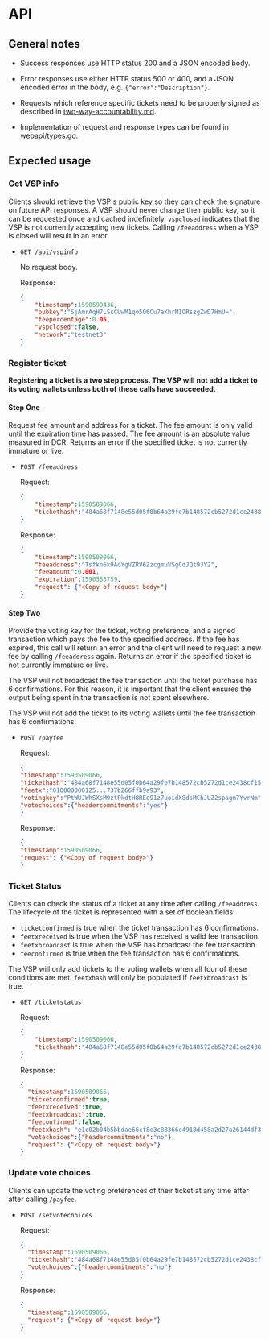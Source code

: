 # API

## General notes

- Success responses use HTTP status 200 and a JSON encoded body.

- Error responses use either HTTP status 500 or 400, and a JSON encoded error
  in the body, e.g. `{"error":"Description"}`.

- Requests which reference specific tickets need to be properly signed as
  described in [two-way-accountability.md](./two-way-accountability.md).

- Implementation of request and response types can be found in
  [webapi/types.go](../webapi/types.go).

## Expected usage

### Get VSP info

Clients should retrieve the VSP's public key so they can check the signature on
future API responses. A VSP should never change their public key, so it can be
requested once and cached indefinitely. `vspclosed` indicates that the VSP is
not currently accepting new tickets. Calling `/feeaddress` when a VSP is closed
will result in an error.

- `GET /api/vspinfo`

    No request body.

    Response:
  
    ```json
    {
        "timestamp":1590599436,
        "pubkey":"SjAmrAqH7LScCUwM1qo5O6Cu7aKhrM1ORszgZwD7HmU=",
        "feepercentage":0.05,
        "vspclosed":false,
        "network":"testnet3"
    }
    ```

### Register ticket

**Registering a ticket is a two step process. The VSP will not add a ticket to
its voting wallets unless both of these calls have succeeded.**

#### Step One

Request fee amount and address for a ticket. The fee amount is only valid until
the expiration time has passed. The fee amount is an absolute value measured in
DCR. Returns an error if the specified ticket is not currently immature or live.

- `POST /feeaddress`

    Request:

    ```json
    {
        "timestamp":1590509066,
        "tickethash":"484a68f7148e55d05f0b64a29fe7b148572cb5272d1ce2438cf15466d347f4f4"
    }

    ```

    Response:

    ```json
    {
        "timestamp":1590509066,
        "feeaddress":"Tsfkn6k9AoYgVZRV6ZzcgmuVSgCdJQt9JY2",
        "feeamount":0.001,
        "expiration":1590563759,
        "request": {"<Copy of request body>"}
    }
    ```

#### Step Two

Provide the voting key for the ticket, voting preference, and a signed
transaction which pays the fee to the specified address. If the fee has expired,
this call will return an error and the client will need to request a new fee by
calling `/feeaddress` again. Returns an error if the specified ticket is not
currently immature or live.

The VSP will not broadcast the fee transaction until the ticket purchase has 6
confirmations. For this reason, it is important that the client ensures the
output being spent in the transaction is not spent elsewhere.

The VSP will not add the ticket to its voting wallets until the fee transaction
has 6 confirmations.

- `POST /payfee`

    Request:

    ```json
    {
    "timestamp":1590509066,
    "tickethash":"484a68f7148e55d05f0b64a29fe7b148572cb5272d1ce2438cf15466d347f4f4",
    "feetx":"010000000125...737b266ffb9a93",
    "votingkey":"PtWUJWhSXsM9ztPkdtH8REe91z7uoidX8dsMChJUZ2spagm7YvrNm",
    "votechoices":{"headercommitments":"yes"}
    }
    ```

    Response:

    ```json
    {
    "timestamp":1590509066,
    "request": {"<Copy of request body>"}
    }
    ```

### Ticket Status

Clients can check the status of a ticket at any time after calling
`/feeaddress`. The lifecycle of the ticket is represented with a set of boolean
fields:

- `ticketconfirmed` is true when the ticket transaction has 6 confirmations.
- `feetxreceived` is true when the VSP has received a valid fee transaction.
- `feetxbroadcast` is true when the VSP has broadcast the fee transaction.
- `feeconfirmed` is true when the fee transaction has 6 confirmations.

The VSP will only add tickets to the voting wallets when all four of these
conditions are met. `feetxhash` will only be populated if `feetxbroadcast` is
true.

- `GET /ticketstatus`

    Request:

    ```json
    {
        "timestamp":1590509066,
        "tickethash":"484a68f7148e55d05f0b64a29fe7b148572cb5272d1ce2438cf15466d347f4f4"
    }
    ```

    Response:

    ```json
    {
      "timestamp":1590509066,
      "ticketconfirmed":true,
      "feetxreceived":true,
      "feetxbroadcast":true,
      "feeconfirmed":false,
      "feetxhash": "e1c02b04b5bbdae66cf8e3c88366c4918d458a2d27a26144df37f54a2bc956ac",
      "votechoices":{"headercommitments":"no"},
      "request": {"<Copy of request body>"}
    }
    ```

### Update vote choices

Clients can update the voting preferences of their ticket at any time after
after calling `/payfee`.

- `POST /setvotechoices`

    Request:

    ```json
    {
      "timestamp":1590509066,
      "tickethash":"484a68f7148e55d05f0b64a29fe7b148572cb5272d1ce2438cf15466d347f4f4",
      "votechoices":{"headercommitments":"no"}
    }
    ```

    Response:

    ```json
    {
      "timestamp":1590509066,
      "request": {"<Copy of request body>"}
    }
    ```
